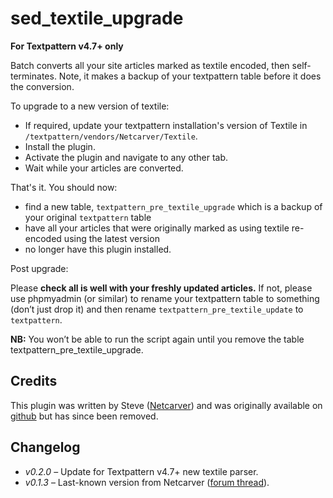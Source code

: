 # sed_textile_upgrade

**For Textpattern v4.7+ only**

Batch converts all your site articles marked as textile encoded, then self-terminates. Note, it makes a backup of your textpattern table before it does the conversion.

To upgrade to a new version of textile:

- If required, update your textpattern installation's version of Textile in `/textpattern/vendors/Netcarver/Textile`.
- Install the plugin.
- Activate the plugin and navigate to any other tab.
- Wait while your articles are converted.

That's it. You should now:

- find a new table, `textpattern_pre_textile_upgrade` which is a backup of your original `textpattern` table
- have all your articles that were originally marked as using textile re-encoded using the latest version
- no longer have this plugin installed.

Post upgrade:

Please **check all is well with your freshly updated articles.** If not, please use phpmyadmin (or similar) to rename your textpattern table to something (don’t just drop it) and then rename `textpattern_pre_textile_update` to `textpattern`.</p>

**NB:** You won’t be able to run the script again until you remove the table textpattern_pre_textile_upgrade.

## Credits

This plugin was written by Steve ([Netcarver](https://github.com/netcarver)) and was originally available on [github](https://github.com/netcarver/sed_textile_upgrade) but has since been removed.

## Changelog

- *v0.2.0* – Update for Textpattern v4.7+ new textile parser.
- *v0.1.3* – Last-known version from Netcarver ([forum thread](https://forum.textpattern.com/viewtopic.php?pid=256791#p256791)).
